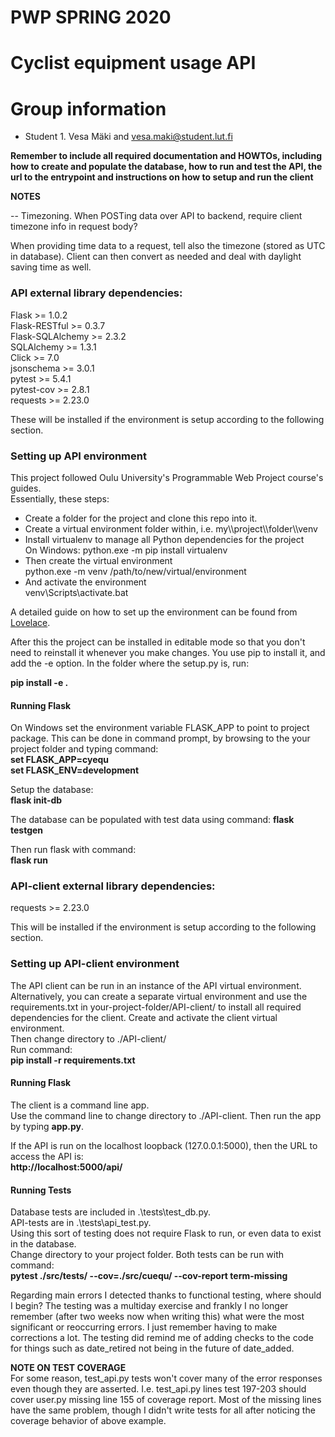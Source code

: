 # PWP SPRING 2020
# Cyclist equipment usage API
# Group information
* Student 1. Vesa Mäki and vesa.maki@student.lut.fi


__Remember to include all required documentation and HOWTOs, including how to create and populate the database, how to run and test the API, the url to the entrypoint and instructions on how to setup and run the client__

**NOTES**

-- Timezoning.
When POSTing data over API to backend, require client timezone info in request body?

When providing time data to a request, tell also the timezone (stored as UTC in database). Client can then convert as needed and deal with daylight saving time as well.

### API external library dependencies: ###
Flask >= 1.0.2  
Flask-RESTful >= 0.3.7  
Flask-SQLAlchemy >= 2.3.2  
SQLAlchemy >= 1.3.1  
Click >= 7.0  
jsonschema >= 3.0.1  
pytest >= 5.4.1  
pytest-cov >= 2.8.1  
requests >= 2.23.0  

These will be installed if the environment is setup according to the following section.

### Setting up API environment ###

This project followed Oulu University's Programmable Web Project course's guides.  
Essentially, these steps:
<ul>
<li>Create a folder for the project and clone this repo into it. </li>
<li>Create a virtual environment folder within, i.e. my\\project\\folder\\venv</li>
<li>Install virtualenv to manage all Python dependencies for the project</li>  
On Windows: python.exe -m pip install virtualenv
<li>Then create the virtual environment</li>  
python.exe -m venv /path/to/new/virtual/environment
<li>And activate the environment</li>  
venv\Scripts\activate.bat
</ul>

A detailed guide on how to set up the environment can be found from [Lovelace](https://lovelace.oulu.fi/ohjelmoitava-web/programmable-web-project-spring-2020/pwp-setting-up-python-environment-for-exercises/).

After this the project can be installed in editable mode so that you don't need to reinstall it whenever you make changes. You use pip to install it, and add the -e option. In the folder where the setup.py is, run:

__pip install -e .__

#### Running Flask ####  
On Windows set the environment variable FLASK_APP to point to project package. This can be done in command prompt, by browsing to the your project folder and typing command:  
__set FLASK_APP=cyequ__  
__set FLASK_ENV=development__  

Setup the database:  
__flask init-db__

The database can be populated with test data using command:
__flask testgen__

Then run flask with command:  
__flask run__

### API-client external library dependencies: ###
requests >= 2.23.0  

This will be installed if the environment is setup according to the following section.

### Setting up API-client environment ###
The API client can be run in an instance of the API virtual environment. Alternatively, you can create a separate virtual environment and use the requirements.txt in your-project-folder/API-client/ to install all required dependencies for the client.   Create and activate the client virtual environment.  
Then change directory to ./API-client/  
Run command:  
__pip install -r requirements.txt__

#### Running Flask ####  
The client is a command line app.  
Use the command line to change directory to ./API-client. Then run the app by typing __app.py__.

If the API is run on the localhost loopback (127.0.0.1:5000), then the URL to access the API is:  
__http://localhost:5000/api/__

#### Running Tests ####
Database tests are included in .\\tests\\test_db.py.  
API-tests are in .\\tests\\api_test.py.  
Using this sort of testing does not require Flask to run, or even data to exist in the database.  
Change directory to your project folder. Both tests can be run with command:  
__pytest ./src/tests/ --cov=./src/cuequ/ --cov-report term-missing__

Regarding main errors I detected thanks to functional testing, where should I begin? The testing was a multiday exercise and frankly I no longer remember (after two weeks now when writing this) what were the most significant or reoccurring errors. I just remember having to make corrections a lot. The testing did remind me of adding checks to the code for things such as date_retired not being in the future of date_added.

**NOTE ON TEST COVERAGE**  
For some reason, test_api.py tests won't cover many of the error responses even though they are asserted. I.e. test_api.py lines test 197-203 should cover user.py missing line 155 of coverage report. Most of the missing lines have the same problem, though I didn't write tests for all after noticing the coverage behavior of above example.
